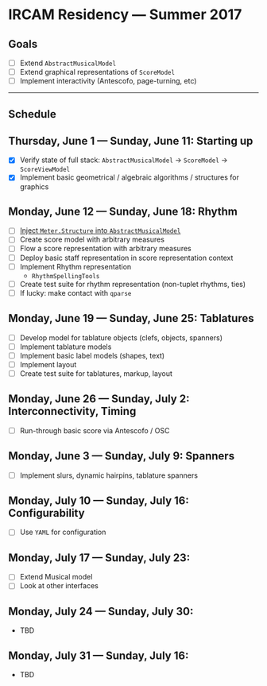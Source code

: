 # IRCAM Residency — Summer 2017

## Goals

- [ ] Extend `AbstractMusicalModel`
- [ ] Extend graphical representations of `ScoreModel`
- [ ] Implement interactivity (Antescofo, page-turning, etc)

---
  
## Schedule
  
## Thursday, June 1 — Sunday, June 11: Starting up
- [x] Verify state of full stack: `AbstractMusicalModel` -> `ScoreModel` -> `ScoreViewModel`
- [x] Implement basic geometrical / algebraic algorithms / structures for graphics

## Monday, June 12 — Sunday, June 18: Rhythm
- [ ] [Inject `Meter.Structure` into `AbstractMusicalModel`](https://github.com/dn-m/AbstractMusicalModel/issues/14)
- [ ] Create score model with arbitrary measures
- [ ] Flow a score representation with arbitrary measures
- [ ] Deploy basic staff representation in score representation context
- [ ] Implement Rhythm representation
  - `RhythmSpellingTools`
- [ ] Create test suite for rhythm representation (non-tuplet rhythms, ties)
- [ ] If lucky: make contact with `qparse`

## Monday, June 19 — Sunday, June 25: Tablatures
- [ ] Develop model for tablature objects (clefs, objects, spanners)
- [ ] Implement tablature models
- [ ] Implement basic label models (shapes, text)
- [ ] Implement layout
- [ ] Create test suite for tablatures, markup, layout

## Monday, June 26 — Sunday, July 2: Interconnectivity, Timing
- [ ] Run-through basic score via Antescofo / OSC

## Monday, June 3 — Sunday, July 9: Spanners
- [ ] Implement slurs, dynamic hairpins, tablature spanners

## Monday, July 10 — Sunday, July 16: Configurability
- [ ] Use `YAML` for configuration

## Monday, July 17 — Sunday, July 23:
- [ ] Extend Musical model
- [ ] Look at other interfaces

## Monday, July 24 — Sunday, July 30:
- TBD

## Monday, July 31 — Sunday, July 16:
- TBD

